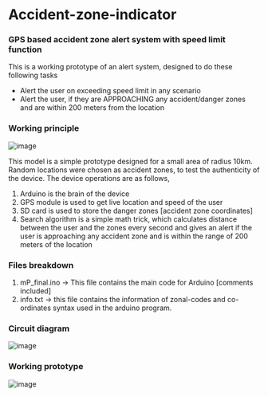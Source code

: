# Accident-zone-indicator
### GPS based accident zone alert system with speed limit function
This is a working prototype of an alert system, designed to do these following tasks
- Alert the user on exceeding speed limit in any scenario
- Alert the user, if they are APPROACHING any accident/danger zones and are within 200 meters from the location

### Working principle

![image](https://user-images.githubusercontent.com/95964781/226907081-22a6db7b-12f6-4604-b967-ba79de36c930.png)

This model is a simple prototype designed for a small area of radius 10km. Random locations were chosen as accident zones, to test the authenticity of the device.
The device operations are as follows,
1. Arduino is the brain of the device
2. GPS module is used to get live location and speed of the user
3. SD card is used to store the danger zones [accident zone coordinates]
4. Search algorithm is a simple math trick, which calculates distance between the user and the zones every second and gives an alert if the user is approaching any accident zone and is within the range of 200 meters of the location

### Files breakdown
1. mP_final.ino -> This file contains the main code for Arduino [comments included]
2. info.txt -> this file contains the information of zonal-codes and co-ordinates syntax used in the arduino program.

### Circuit diagram

![image](https://user-images.githubusercontent.com/95964781/227138876-75b97337-17af-4c63-87f0-0e2fbfdd934d.png)

### Working prototype

![image](https://user-images.githubusercontent.com/95964781/227139116-50c97b0b-cbfb-404e-a38e-e33209d83a4e.png)

